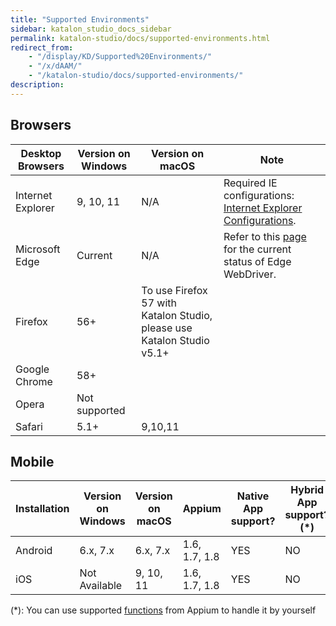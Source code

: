 ```yaml
---
title: "Supported Environments" 
sidebar: katalon_studio_docs_sidebar
permalink: katalon-studio/docs/supported-environments.html 
redirect_from:
    - "/display/KD/Supported%20Environments/"
    - "/x/dAAM/"
    - "/katalon-studio/docs/supported-environments/"
description: 
---
```

Browsers
--------

| Desktop Browsers | Version on Windows | Version on macOS | Note |
| --- | --- | --- | --- |
| Internet Explorer | 9, 10, 11 | N/A | Required IE configurations: [Internet Explorer Configurations](/display/KD/Internet+Explorer+Configurations). |
| Microsoft Edge | Current | N/A | Refer to this [page](https://docs.microsoft.com/en-us/microsoft-edge/webdriver) for the current status of Edge WebDriver. |
| Firefox | 56+ | To use Firefox 57 with Katalon Studio, please use Katalon Studio v5.1+ |
| Google Chrome | 58+ |   |
| Opera | Not supported |   |
| Safari | 5.1+ | 9,10,11 |   |

Mobile
------

| Installation | Version on Windows | Version on macOS | Appium | Native App support? | Hybrid App support?(*) | Mobile Browser support? |
| --- | --- | --- | --- | --- | --- | --- |
| Android | 6.x, 7.x | 6.x, 7.x | 1.6, 1.7, 1.8 | YES | NO | YES |
| iOS | Not Available | 9, 10, 11 | 1.6, 1.7, 1.8 | YES | NO | YES |

(*): You can use supported [functions](http://appium.io/docs/en/writing-running-appium/web/hybrid/#automating-hybrid-apps) from Appium to handle it by yourself